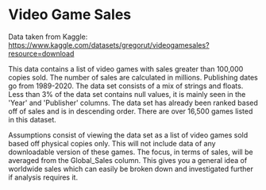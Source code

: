 # Video Game Sales
Data taken from Kaggle: https://www.kaggle.com/datasets/gregorut/videogamesales?resource=download

This data contains a list of video games with sales greater than 100,000 copies sold. The number of sales are calculated in millions. Publishing dates go from 1989-2020. The data set consists of a mix of strings and floats. Less than 3% of the data set contains null values, it is mainly seen in the 'Year' and 'Publisher' columns. The data set has already been ranked based off of sales and is in descending order. There are over 16,500 games listed in this dataset.

Assumptions consist of viewing the data set as a list of video games sold based off physical copies only. This will not include data of any downloadable version of these games. The focus, in terms of sales, will be averaged from the Global_Sales column. This gives you a general idea of worldwide sales which can easily be broken down and investigated further if analysis requires it.
